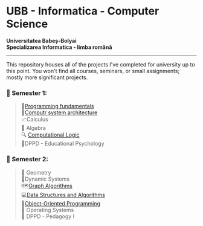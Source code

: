 # UBB - Informatica - Computer Science
**Universitatea Babeș-Bolyai**  
**Specializarea Informatica - limba română**  

---

This repository houses all of the projects I've completed for university up to this point. You won't find all courses, seminars, or small assignments; mostly more significant projects.


### :file_folder: Semester 1: <br>
> :snake:[Programming fundamentals](semester%201/FP) <br>
> :electric_plug:[Computr system architecture](semester%201/ASC) <br>
> :chart_with_upwards_trend:Calculus <br>
> 📐 Algebra <br>
> 🔍 [Computational Logic](semester%201/LC) <br>
> :baby:DPPD - Educational Psychology

### :file_folder: Semester 2: <br>
> 📏 Geometry <br>
> :100:Dynamic Systems <br>
> :world_map:[Graph Algorithms](semester%202/AG%20-%20lab) <br>
> :computer:[Data Structures and Algorithms](semester%202/SDA) <br>
> :mag_right:[Object-Oriented Programming](semester%202/OOP) <br>
> 🐧 Operating Systems <br>
> 🧠 DPPD - Pedagogy I
